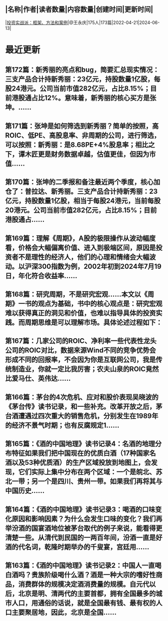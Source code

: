 |名称|作者|读者数量|内容数量|创建时间|更新时间|
---
|[投资实战派：框架、方法和案例](https://xiaobot.net/p/syzbl?refer=0b133df9-27dc-423b-8101-639049001c13)|@王永庆|175人|173篇|2022-04-21|2024-06-13|

# 最近更新
## 第172篇：新秀丽的亮点和bug，简要汇总现实情况：三支产品合计持新秀丽：23亿元，持股数量1亿股，每股24港元。公司当前市值282亿元，占比8.15%；目前港股通占比12%。意味着，新秀丽的核心买方是张坤。......
## 第171篇：张坤是如何筛选到新秀丽？简单的按照，高ROIC、低PE、高股息率、非周期的公司，进行筛选，可以按照：新秀丽：是8.68PE+4%股息率；相比之下，谭木匠更是财务数据卓越，估值更佳，但因为市值......
## 第170篇：张坤的二季报和备注最近两个季度，核心加仓了：普拉达、新秀丽。三支产品合计持新秀丽：23亿元，持股数量1亿股，相当于每股24港元，当前每股20港元。公司当前市值282亿元，占比8.15%；目前港股通占......
## 第169篇：理解《周期》，A股的极限操作从波动幅度看，价格会大幅偏离价值、进入到极端区间，原因是投资者不是理性的经济人，他们的心理和情绪会大幅波动。以沪深300指数为例，2002年初到2024年7月19日，年化符合收益率......
## 第168篇：研究周期，不是研究宏观……本文以《周期》一书的观点为基础，书中的核心观点是：研究宏观难以获得真正的洞见和价值，也难以指导具体的投资实践。而周期思维是可以理解市场。具体论述过程如下：
## 第167篇：几家公司的ROIC、净利率一些代表性龙头公司的ROIC对比，数据来源Wind不同的竞争优势会形成不同的回报率，不会因为你是互联网公司，我是传统制造业，你就一定比我厉害；农夫山泉的ROIC竟然比爱马仕、英伟达......
## 第166篇：茅台的4次危机、应对和股价表现吴晓波的《茅台传》读书记录，和一些补充。改革开放之后，茅台酒遭遇过四次重大的销售危机，分别发生在1989年的经济不景气时期；也有反腐规定1......
## 第165篇：《酒的中国地理》读书记录4：名酒的地理分布特征如果我们把中国现在的优质白酒（17种国家名酒以及53种优质酒）的生产区域投放到地图上，会发现，它们实际上集中分布在两个区域：一个是皖北、苏北一带；另一个是四川、贵州一带。如果我们再将其与中国历史......
## 第164篇：《酒的中国地理》读书记录3：喝酒的口味变化原因和影响因素？为什么会发生口味的变化？我们再举汾酒的国宴酒地位被茅台取代的例子来说，能看得更清楚一些。从清代到民国的一两百年间，汾酒一直是好酒的代名词，乾隆时期举办的千叟宴，宫廷用......
## 第163篇：《酒的中国地理》读书记录2：中国人一直喝白酒吗？贵族阶级喝什么酒？酒是一种大宗的嗜好性商品，消费群体的规模决定酒消费量的规模。自元代以后，北京是明、清两代的主要首都，拥有全国最多的城市人口，用通俗的话说，就是全国最有钱、最有权的人口主要聚居地，因此，北京是全国......

